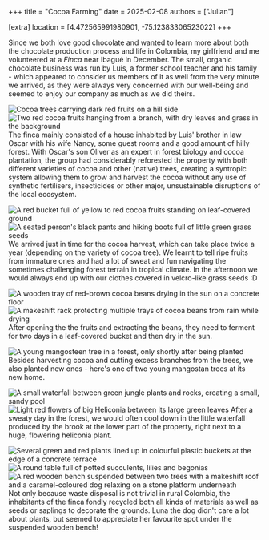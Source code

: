 +++
title = "Cocoa Farming"
date = 2025-02-08
authors = ["Julian"]

[extra]
location = [4.472565991980901, -75.12383306523022]
+++

Since we both love good chocolate and wanted to learn more about both the chocolate production process and life in Colombia, my girlfriend and me volunteered at a _Finca_ near Ibagué in December.
The small, organic chocolate business was run by Luis, a former school teacher and his family - which appeared to consider us members of it as well from the very minute we arrived, as they were always very concerned with our well-being and seemed to enjoy our company as much as we did theirs.

![Cocoa trees carrying dark red fruits on a hill side](trees.jpg "Cocoa Trees")
![Two red cocoa fruits hanging from a branch, with dry leaves and grass in the background](fruits.jpg "Cocoa Fruits on a Tree")
The finca mainly consisted of a house inhabited by Luis' brother in law Oscar with his wife Nancy, some guest rooms and a good amount of hilly forest.
With Oscar's son Oliver as an expert in forest biology and cocoa plantation, the group had considerably reforested the property with both different varieties of cocoa and other (native) trees, creating a syntropic system allowing them to grow and harvest the cocoa without any use of synthetic fertilisers, insecticides or other major, unsustainable disruptions of the local ecosystem.

![A red bucket full of yellow to red cocoa fruits standing on leaf-covered ground](bucket.jpg "Bucket of Cocoa Fruits")
![A seated person's black pants and hiking boots full of little green grass seeds](seeds.jpg "Grass Seeds on Pants")
We arrived just in time for the cocoa harvest, which can take place twice a year (depending on the variety of cocoa tree).
We learnt to tell ripe fruits from immature ones and had a lot of sweat and fun navigating the sometimes challenging forest terrain in tropical climate.
In the afternoon we would always end up with our clothes covered in velcro-like grass seeds :D

![A wooden tray of red-brown cocoa beans drying in the sun on a concrete floor](drying.jpg "Cocoa Beans in the Sun")
![A makeshift rack protecting multiple trays of cocoa beans from rain while drying](rack.jpg "Cocoa Beans in a Drying Rack")
After opening the the fruits and extracting the beans, they need to ferment for two days in a leaf-covered bucket and then dry in the sun.

![A young mangosteen tree in a forest, only shortly after being planted](mangostino.jpg "Young Mangosteen Tree")
Besides harvesting cocoa and cutting excess branches from the trees, we also planted new ones - here's one of two young mangostan trees at its new home.

![A small waterfall between green jungle plants and rocks, creating a small, sandy pool](waterfall.jpg "Small Waterfall")
![Light red flowers of big Heliconia between its large green leaves](heliconia.jpg "Heliconia Flowers")
After a sweaty day in the forest, we would often cool down in the little waterfall produced by the brook at the lower part of the property, right next to a huge, flowering heliconia plant.

![Several green and red plants lined up in colourful plastic buckets at the edge of a concrete terrace](plants.jpg "Potted Plants")
![A round table full of potted succulents, lilies and begonias](succulents.jpg "Table of Succulents")
![A red wooden bench suspended between two trees with a makeshift roof and a caramel-coloured dog relaxing on a stone platform underneath](swing.jpg "Suspended Wooden Bench")
Not only because waste disposal is not trivial in rural Colombia, the inhabitants of the finca fondly recycled both all kinds of materials as well as seeds or saplings to decorate the grounds.
Luna the dog didn't care a lot about plants, but seemed to appreciate her favourite spot under the suspended wooden bench!
